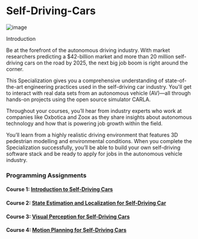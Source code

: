 # Self-Driving-Cars

![image](https://user-images.githubusercontent.com/45831222/188260578-11758ff0-d4d9-473e-85a4-6e38bcf4d751.png)

Introduction

Be at the forefront of the autonomous driving industry. With market researchers predicting a $42-billion market and more than 20 million self-driving cars on the road by 2025, the next big job boom is right around the corner.

This Specialization gives you a comprehensive understanding of state-of-the-art engineering practices used in the self-driving car industry. You'll get to interact with real data sets from an autonomous vehicle (AV)―all through hands-on projects using the open source simulator CARLA.

Throughout your courses, you’ll hear from industry experts who work at companies like Oxbotica and Zoox as they share insights about autonomous technology and how that is powering job growth within the field.

You’ll learn from a highly realistic driving environment that features 3D pedestrian modelling and environmental conditions. When you complete the Specialization successfully, you’ll be able to build your own self-driving software stack and be ready to apply for jobs in the autonomous vehicle industry.

### Programming Assignments

#### Course 1: [Introduction to Self-Driving Cars](https://github.com/dileepkanumuri/Self-Driving-Cars/tree/main/1.%20Introduction%20to%20Self-Driving%20Cars)
#### Course 2: [State Estimation and Localization for Self-Driving Car](https://github.com/dileepkanumuri/Self-Driving-Cars/tree/main/2.%20State%20Estimation%20and%20Localization%20for%20Self-Driving%20Cars)
#### Course 3: [Visual Perception for Self-Driving Cars](https://github.com/dileepkanumuri/Self-Driving-Cars/tree/main/3.%20Visual%20Perception%20for%20Self-Driving%20Cars)
#### Course 4: [Motion Planning for Self-Driving Cars](https://github.com/dileepkanumuri/Self-Driving-Cars/tree/main/4.%20Motion%20Planning%20for%20Self-Driving%20Cars)

